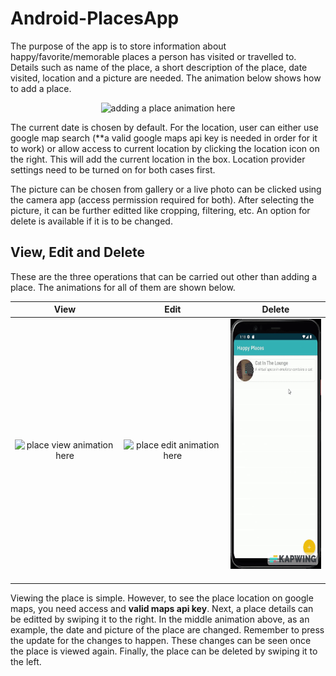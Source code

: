 # Android-PlacesApp
The purpose of the app is to store information about happy/favorite/memorable places a person has visited or travelled to.
Details such as name of the place, a short description of the place, date visited, location and a picture are needed. 
The animation below shows how to add a place.

<p align="middle">
  <img width="200" height="400" src="animations/add-place.gif" alt="adding a place animation here"/>
</p>

The current date is chosen by default. For the location, user can either use google map search (**a valid google maps api key is needed in order for it to work)
or allow access to current location by clicking the location icon on the right. This will add the current location in the box. 
Location provider settings need to be turned on for both cases first. 

The picture can be chosen from gallery or a live photo can be clicked using the camera app (access permission required for both). 
After selecting the picture, it can be further editted like cropping, filtering, etc. An option for delete is available if it is to be changed. 


## View, Edit and Delete
These are the three operations that can be carried out other than adding a place. The animations for all of them are shown below. 

<div align="middle">

  View|Edit|Delete
  :----:|:----:|:----:
  &nbsp; &nbsp; &nbsp; <img width="200" height="400" src="animations/view-place.gif" alt="place view animation here"/> &nbsp; &nbsp; &nbsp; | &nbsp; &nbsp; &nbsp; <img width="200" height="400" src="animations/edit-place.gif" alt="place edit animation here"/> &nbsp; &nbsp; &nbsp; | <img width="200" height="400" src="animations/delete-place.gif" alt="place delete animation here"/> &nbsp; &nbsp; &nbsp; 
</div>

Viewing the place is simple. However, to see the place location on google maps, you need access and **valid maps api key**.
Next, a place details can be editted by swiping it to the right. In the middle animation above, as an example, the date and picture of the place are changed.
Remember to press the update for the changes to happen. These changes can be seen once the place is viewed again. 
Finally, the place can be deleted by swiping it to the left. 
